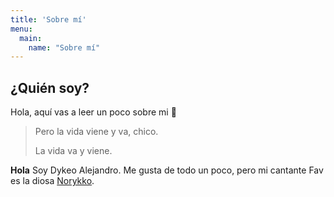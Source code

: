 ```yaml
---
title: 'Sobre mí'
menu:
  main:
    name: "Sobre mí"
---
```


## ¿Quién soy?

Hola, aquí vas a leer un poco sobre mi 🤩

> Pero la vida viene y va, chico.
> 
> La vida va y viene.

**Hola** Soy Dykeo Alejandro.
Me gusta de todo un poco, pero mi cantante Fav es la diosa [Norykko](https://www.youtube.com/c/norykko-oficial).

